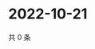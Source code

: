 # 2022-10-21

共 0 条

<!-- BEGIN WEIBO -->
<!-- 最后更新时间 Fri Oct 21 2022 12:09:22 GMT+0800 (China Standard Time) -->

<!-- END WEIBO -->
